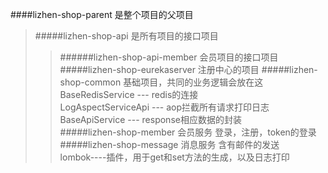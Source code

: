 ####lizhen-shop-parent 是整个项目的父项目

>#####lizhen-shop-api 是所有项目的接口项目
>>######lizhen-shop-api-member 会员项目的接口项目
>#####lizhen-shop-eurekaserver 注册中心的项目
>#####lizhen-shop-common 基础项目，共同的业务逻辑会放在这
>>BaseRedisService --- redis的连接<br>
>>LogAspectServiceApi --- aop拦截所有请求打印日志<br>
>>BaseApiService --- response相应数据的封装<br>
>#####lizhen-shop-member 会员服务
>>登录，注册，token的登录
>#####lizhen-shop-message 消息服务
>>含有邮件的发送<br>
lombok----插件，用于get和set方法的生成，以及日志打印
       
     
      